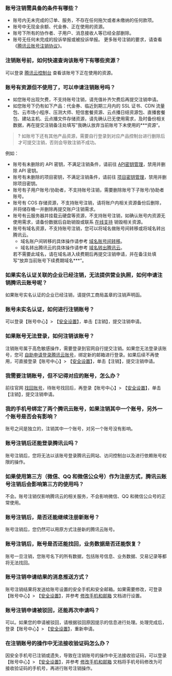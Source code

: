 ### 账号注销需具备的条件有哪些？
* 账号内无未完成的订单、服务，不存在任何拖欠或者未缴纳的任何款项。
* 账号中无现金余额、代金券、正在使用的资源。
* 账号下所有的协作者、子用户、消息接收人等已经全部删除。
* 账号无任何未完成的投诉举报或被投诉举报。
更多账号注销的要求，请查看《[腾讯云账号注销协议](https://cloud.tencent.com/document/product/301/30251)》。

### 注销账号前，如何快速查询该账号下有哪些资源？

可以登录 [腾讯云控制台](https://console.cloud.tencent.com/) 查看该账号下正在使用的资源。

### 账号有资源但不使用了，可以申请注销账号吗？

- 如您账号出现欠费，不支持账号注销，请充值补齐欠费后再提交注销申请。
- 如您账号下仍有如下产品：代金券、临近到期三月内的 SSL 证书、CDN 流量包、云市场小程序、压测大师、短信套餐资源、云点播日结资源包、直播套餐包、建站主机、云点播文件存储资源，请先确认已无使用需求，及时备份相关数据，再在提交注销备注处填写”我确认放弃当前账号下未使用的\*\*\*资源“。
>? 如账号下还有其他产品资源，需要自行登录到对应产品控制台进行删除后才可提交注销，否则会导致注销不成功。
>
例如：
<ul>
 <li>账号有未删除的 API 密钥，不满足注销条件，请前往 <a href="https://console.cloud.tencent.com/cam/capi">API密钥管理</a>，禁用并删除 API 密钥。</li>
 <li>账号有未删除的项目密钥，不满足注销条件，请前往 <a href="https://console.cloud.tencent.com/cam/capi/project">项目密钥管理</a>，禁用并删除项目密钥。</li>
 <li>账号有子用户账号/协助者，不支持账号注销，需要删除账号下子账号/协助者账号。</li>
 <li>账号有 COS 存储资源，不支持账号注销，请将账户内相关资源备份后删除，并将储存桶一并删除再提交账户注销需求。</li>
 <li>账号有云服务器并挂载云硬盘等资源，不支持账号注销，如确认账号内资源无使用需求，请备份数据后自助销毁或联系 <a href="https://cloud.tencent.com/act/event/Online_service">在线支持</a> 销毁相关资源。</li>
 <li>账号有域名资源，不支持账号注销，您可以将域名做账号间转移或将域名转出腾讯云。
	 <ul>
		 <li>域名账户间转移的具体操作请参考 <a href="https://cloud.tencent.com/document/product/242/9692">域名账号间转移</a>。</li>
		 <li>域名转出腾讯云的具体操作请参考 <a href="https://cloud.tencent.com/document/product/242/9691">域名转出腾讯云</a>。</li>
	 </ul> 
 </li>
若不需要此域名，请在域名进入续费期后再提交注销申请，并在备注处填写“放弃当前账号下续费期域名***”。
</ul> 

### 如果实名认证关联的企业已经注销，无法提供营业执照，如何申请注销腾讯云账号呢？

如果账号实名认证的企业已经注销，请提供工商局盖章的注销声明函。

### 账号未实名认证，如何进行注销账号？

可以登录【账号中心】> 【[安全设置](https://console.cloud.tencent.com/developer/security)】，单击【注销】，提交注销申请。

### 如果账号无法登录，如何注销该账号？

注销账号属于高危敏感操作，需要登录到官网自行提交注销。如果您无法登录该账号，您可 [自助申请登录腾讯云账号](https://cloud.tencent.com/services/apply-login)，绑定新的邮箱进行登录。如果后续不再使用，可直接登录【账号中心】> 【[安全设置](https://console.cloud.tencent.com/developer/security)】，单击【注销】，提交注销申请。

### 我需要注销账号，但不记得对应的账号，怎么办？

前往官网 [找回账号](https://cloud.tencent.com/account/recover)，待账号找回后，再登录【账号中心】> 【[安全设置](https://console.cloud.tencent.com/developer/security)】，单击【注销】，提交注销申请。

### 我的手机号绑定了两个腾讯云账号，如果注销其中一个账号，另外一个账号是否会有影响？

账号之间是独立的，注销其中一个账号，对另一个账号没有影响。

### 账号注销后还能登录腾讯云吗？
账号注销后，您将无法以该账号登录腾讯云网站、访问控制台以及进行依赖账号权限的操作。

### 如果使用第三方（微信、QQ 和微信公众号）作为注册方式，腾讯云账号注销后会影响第三方的使用吗？
不会。账号注销仅影响腾讯云的相关服务，不会影响微信、QQ 和微信公众号的正常使用。

### 账号注销后，是否还能继续注册新账号？
账号注销后，您仍然可以用原方式注册新的腾讯云账号。

### 账号注销后，账号是否还能找回，业务数据是否还能恢复？
账号一旦注销，您账号名下的所有数据，包括账号信息、业务数据、交易记录等都将无法找回。

### 账号注销申请结果的消息推送方式？

账号注销结果将发送给账号设置的安全手机和安全邮箱。如果需要修改，可登录【账号中心】> 【[安全设置](https://console.cloud.tencent.com/developer/security)】，并参考 [修改手机和邮箱](https://cloud.tencent.com/document/product/378/43092) 文档进行设置。

### 账号注销申请被驳回，还能再次申请吗？
可以。如果您的申请被驳回，请根据驳回原因提示的信息进行处理。处理完成后，登录【账号中心】> 【[安全设置](https://console.cloud.tencent.com/developer/security)】，重新申请。

### 在注销账号的操作中无法接收验证码怎么办？
因安全手机号已注销或遗失，导致在注销账号的操作中无法接收验证码，可以登录【账号中心】> 【[安全设置](https://console.cloud.tencent.com/developer/security)】，并参考 [修改手机和邮箱](https://cloud.tencent.com/document/product/378/43092) 文档将手机号码修改为可接收验证码的手机号，再进行账号注销操作。


